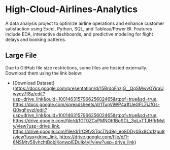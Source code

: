 # High-Cloud-Airlines-Analytics
A data analysis project to optimize airline operations and enhance customer satisfaction using Excel, Python, SQL, and Tableau/Power BI. Features include EDA, interactive dashboards, and predictive modeling for flight delays and booking patterns.
## Large File
Due to GitHub file size restrictions, some files are hosted externally.  
Download them using the link below:  
- [Download Dataset](https://docs.google.com/presentation/d/15BrdoFnzjG__QqSMwyOYiraUwycy7f8a/edit?usp=drive_link&ouid=100146315796625602465&rtpof=true&sd=true, https://docs.google.com/spreadsheets/d/1TupViWP4a1fUeGFLZjJfGs-Q0sgFxyzI/edit?usp=drive_link&ouid=100146315796625602465&rtpof=true&sd=true, https://drive.google.com/file/d/1GT0ZCxPMNOh1BoSDL_3qLxTTJHRrMsty/view?usp=drive_link, https://drive.google.com/file/d/1rC9fySTqcTNd9g_eo8DDy0Sx9Cp1zpu8/view?usp=drive_link, https://drive.google.com/file/d/1-6NSMtv58vhchtBobjKonwpIEDuIk4yl/view?usp=drive_link)
